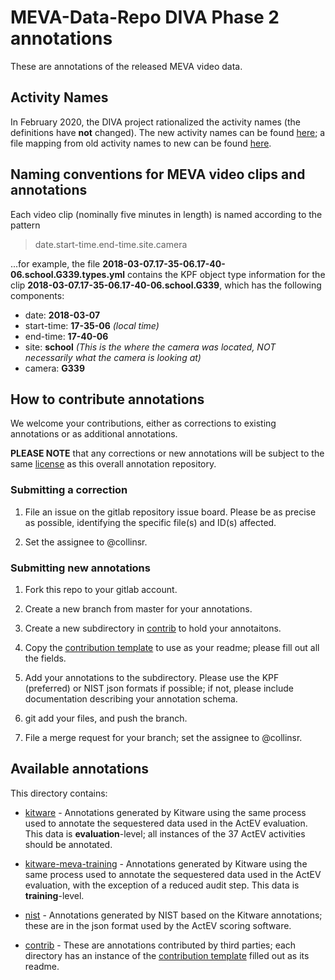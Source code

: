 # MEVA-Data-Repo DIVA Phase 2 annotations

These are annotations of the released MEVA video data.

## Activity Names

In February 2020, the DIVA project rationalized the activity names (the definitions have **not** changed). The new activity names can be found [here](../../../documents/activity-names.txt); a file mapping from old activity names to new can be found [here](../../../documents/activity-name-mapping.csv).

## Naming conventions for MEVA video clips and annotations

Each video clip (nominally five minutes in length) is named according to the pattern

> date.start-time.end-time.site.camera

...for example, the file **2018-03-07.17-35-06.17-40-06.school.G339.types.yml** contains the KPF object type information for the clip **2018-03-07.17-35-06.17-40-06.school.G339**, which has the following components:

* date: **2018-03-07**
* start-time: **17-35-06** *(local time)*
* end-time: **17-40-06**
* site: **school** *(This is the where the camera was located, NOT necessarily what the camera is looking at)*
* camera: **G339**

## How to contribute annotations

We welcome your contributions, either as corrections to existing annotations or as additional annotations.

**PLEASE NOTE** that any corrections or new annotations will be subject to the same [license](../../../LICENSE) as this overall annotation repository.

### Submitting a correction

1. File an issue on the gitlab repository issue board. Please be as precise as possible, identifying the specific file(s) and ID(s) affected.

2. Set the assignee to @collinsr.

### Submitting new annotations

1. Fork this repo to your gitlab account.

2. Create a new branch from master for your annotations.

2. Create a new subdirectory in [contrib](contrib) to hold your annotaitons.

3. Copy the [contribution template](contrib-template.md) to use as your readme; please fill out all the fields.

4. Add your annotations to the subdirectory. Please use the KPF (preferred) or NIST json formats if possible; if not, please include documentation describing your annotation schema.

5. git add your files, and push the branch.

6. File a merge request for your branch; set the assignee to @collinsr.

## Available annotations

This directory contains:

* [kitware](kitware) - Annotations generated by Kitware using the same process used to annotate the sequestered data used in the ActEV evaluation. This data is **evaluation**-level; all instances of the 37 ActEV activities should be annotated.

* [kitware-meva-training](kitware-meva-training) - Annotations generated by Kitware using the same process used to annotate the sequestered data used in the ActEV evaluation, with the exception of a reduced audit step. This data is **training**-level.

* [nist](nist) - Annotations generated by NIST based on the Kitware annotations; these are in the json format used by the ActEV scoring software.

* [contrib](contrib) - These are annotations contributed by third parties; each directory has an instance of the [contribution template](contrib/template.md) filled out as its readme.

